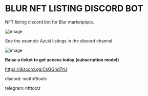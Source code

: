 # BLUR NFT LISTING DISCORD BOT
NFT listing discord bot for Blur marketplace.

![image](https://user-images.githubusercontent.com/125624349/231341414-82c0f46e-b5ef-44d1-9c6f-4e8b9c96be76.png)

See the example Azuki listings in the discord channel

![image](https://user-images.githubusercontent.com/125624349/231341471-829cd3af-261a-4f72-b362-6adfff728040.png)

**Raise a ticket to get access today  (subscription model)**

https://discord.gg/CsGGnd7rtJ

discord: mattnfttools

telegram: nfttoolz
